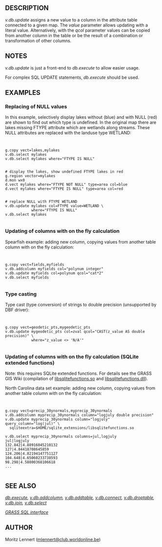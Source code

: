 
## DESCRIPTION

*v.db.update* assigns a new value to a column in the attribute
table connected to a given map. The *value* parameter allows
updating with a literal value. Alternatively, with the *qcol*
parameter values can be copied from another column in the table or be
the result of a combination or transformation of other columns.

## NOTES

*v.db.update* is just a front-end to *db.execute* to
allow easier usage.

For complex SQL UPDATE statements, *db.execute* should be used.

## EXAMPLES

### Replacing of NULL values

In this example, selectively display lakes without (blue) and with
NULL (red) are shown to find out which type is undefined. In the
original map there are lakes missing FTYPE attribute which are
wetlands along streams. These NULL attributes are replaced with the
landuse type WETLAND:

```


g.copy vect=lakes,mylakes
v.db.select mylakes
v.db.select mylakes where="FTYPE IS NULL"


# display the lakes, show undefined FTYPE lakes in red
g.region vector=mylakes
d.mon wx0
d.vect mylakes where="FTYPE NOT NULL" type=area col=blue
d.vect mylakes where="FTYPE IS NULL" type=area col=red


# replace NULL with FTYPE WETLAND
v.db.update mylakes col=FTYPE value=WETLAND \
            where="FTYPE IS NULL"
v.db.select mylakes


```

### Updating of columns with on the fly calculation

Spearfish example: adding new column, copying values from another table
column with on the fly calculation:

```


g.copy vect=fields,myfields
v.db.addcolumn myfields col="polynum integer"
v.db.update myfields col=polynum qcol="cat*2"
v.db.select myfields


```

### Type casting

Type cast (type conversion) of strings to double precision
(unsupported by DBF driver):

```


g.copy vect=geodetic_pts,mygeodetic_pts
v.db.update mygeodetic_pts col=zval qcol="CAST(z_value AS double precision)" \
            where="z_value <> 'N/A'"


```

### Updating of columns with on the fly calculation (SQLite extended functions)

Note: this requires SQLite extended functions. For details see the GRASS GIS Wiki
(compilation of [libsqlitefunctions.so](https://grasswiki.osgeo.org/wiki/Build_SQLite_extension_on_Linux)
and [libsqlitefunctions.dll](https://grasswiki.osgeo.org/wiki/Build_SQLite_extension_on_windows)).

North Carolina data set example: adding new column, copying values from
another table column with on the fly calculation:

```


g.copy vect=precip_30ynormals,myprecip_30ynormals
v.db.addcolumn myprecip_30ynormals column="logjuly double precision"
v.db.update myprecip_30ynormals column="logjuly" query_column="log(jul)" \
  sqliteextra=$HOME/sqlite_extensions/libsqlitefunctions.so

v.db.select myprecip_30ynormals columns=jul,logjuly
jul|logjuly
132.842|4.88916045210132
127|4.84418708645859
124.206|4.82194147751127
104.648|4.65060233738593
98.298|4.58800368106618
...


```

## SEE ALSO

*[db.execute](db.execute.html),
[v.db.addcolumn](v.db.addcolumn.html),
[v.db.addtable](v.db.addtable.html),
[v.db.connect](v.db.connect.html),
[v.db.droptable](v.db.droptable.html),
[v.db.join](v.db.join.html),
[v.db.select](v.db.select.html)*

*[GRASS SQL interface](sql.html)*

## AUTHOR

Moritz Lennert (<mlennert@club.worldonline.be>)
